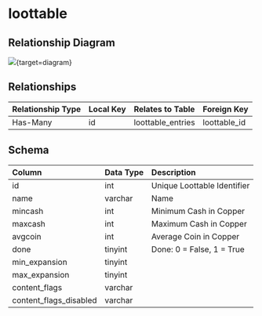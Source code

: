 # loottable

## Relationship Diagram
[![](https://mermaid.ink/img/eyJjb2RlIjoiZXJEaWFncmFtXG4gICAgbG9vdHRhYmxlIHtcbiAgICAgICAgaW50dW5zaWduZWQgaWRcbiAgICB9XG4gICAgbG9vdHRhYmxlX2VudHJpZXMge1xuICAgICAgICBpbnR1bnNpZ25lZCBsb290ZHJvcF9pZFxuICAgICAgICBpbnR1bnNpZ25lZCBsb290dGFibGVfaWRcbiAgICB9XG4gICAgbG9vdHRhYmxlIHx8LS1veyBsb290dGFibGVfZW50cmllcyA6IEhhcy1NYW55XG5cbiIsIm1lcm1haWQiOnsidGhlbWUiOiJkZWZhdWx0In0sInVwZGF0ZUVkaXRvciI6dHJ1ZSwiYXV0b1N5bmMiOnRydWUsInVwZGF0ZURpYWdyYW0iOnRydWV9)](https://mermaid.ink/img/eyJjb2RlIjoiZXJEaWFncmFtXG4gICAgbG9vdHRhYmxlIHtcbiAgICAgICAgaW50dW5zaWduZWQgaWRcbiAgICB9XG4gICAgbG9vdHRhYmxlX2VudHJpZXMge1xuICAgICAgICBpbnR1bnNpZ25lZCBsb290ZHJvcF9pZFxuICAgICAgICBpbnR1bnNpZ25lZCBsb290dGFibGVfaWRcbiAgICB9XG4gICAgbG9vdHRhYmxlIHx8LS1veyBsb290dGFibGVfZW50cmllcyA6IEhhcy1NYW55XG5cbiIsIm1lcm1haWQiOnsidGhlbWUiOiJkZWZhdWx0In0sInVwZGF0ZUVkaXRvciI6dHJ1ZSwiYXV0b1N5bmMiOnRydWUsInVwZGF0ZURpYWdyYW0iOnRydWV9){target=diagram}

## Relationships
| Relationship Type | Local Key | Relates to Table | Foreign Key |
| :--- | :--- | :--- | :--- |
| Has-Many | id | loottable_entries | loottable_id |


## Schema
| Column | Data Type | Description |
| :--- | :--- | :--- |
| id | int | Unique Loottable Identifier |
| name | varchar | Name |
| mincash | int | Minimum Cash in Copper |
| maxcash | int | Maximum Cash in Copper |
| avgcoin | int | Average Coin in Copper |
| done | tinyint | Done: 0 = False, 1 = True |
| min_expansion | tinyint |  |
| max_expansion | tinyint |  |
| content_flags | varchar |  |
| content_flags_disabled | varchar |  |

